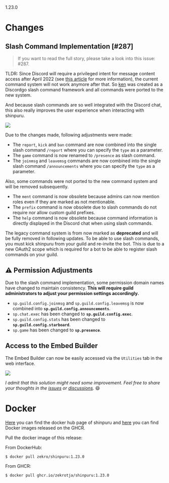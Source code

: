 1.23.0

# Changes

## Slash Command Implementation [#287]

> If you want to read the full story, please take a look into this issue: #287.

TLDR: Since Discord will require a privileged intent for message content access after April 2022 (see [this article](https://support-dev.discord.com/hc/en-us/articles/4404772028055-Message-Content-Access-Deprecation-for-Verified-Bots) for more information), the current command system will not work anymore after that. So [ken](https://github.com/zekrotja/ken) was created as a Discordgo slash command framework and all commands were ported to the new system.

And because slash commands are so well integrated with the Discord chat, this also really improves the user experience when interacting with shinpuru.

![](https://i.imgur.com/3fzORGL.gif)

Due to the changes made, following adjustments were made:

- The `report`, `kick` and `ban` command are now combined into the single slash command `/report` where you can specify the `type` as a parameter.
- The `game` command is now renamed to `/presence` as slash command.
- The `joinmsg` and `leavemsg` commands are now combined into the single slash command `/announcements` where you can specify the `type` as a parameter.

Also, some commands were not ported to the new command system and will be removed subsequently.
- The `ment` command is now obsolete because admins can now mention roles even if they are marked as not mentionable.
- The `prefix` command is now obsolete due to slash commands do not require nor allow custom guild prefixes.
- The `help` command is now obsolete because command information is directly displayed in the Discord chat when using slash commands.

The legacy command system is from now marked as **deprecated** and will be fully removed in following updates. To be able to use slash commands, you must kick shinpuru from your guild and re-invite the bot. This is due to a new OAuth2 scope which is required for a bot to be able to register slash commands on your guild.

## ⚠️ Permission Adjustments

Due to the slash command implementation, some permission domain names have changed to maintain consistency. **This will require guild administrators to adjust your permission settings accordingly.**

- `sp.guild.config.joinmsg` and `sp.guild.config.leavemsg` is now combined into **`sp.guild.config.announcements`**.
- `sp.chat.exec` has been changed to **`sp.guild.config.exec`**.
- `sp.guild.config.stats` has been changed to **`sp.guild.config.starboard`**.
- `sp.game` has been changed to **`sp.presence`**.

## Access to the Embed Builder

The Embed Builder can now be easily accessed via the `Utilities` tab in the web interface.

![](https://i.imgur.com/ahelE4v.png)

*I admit that this solution might need some improvement. Feel free to share your thoughts in the [issues](https://github.com/zekroTJA/shinpuru/issues) or [discussions](https://github.com/zekroTJA/shinpuru/discussions).* 😄

# Docker

[Here](https://hub.docker.com/r/zekro/shinpuru) you can find the docker hub page of shinpuru and [here](https://github.com/zekroTJA?tab=packages&repo_name=shinpuru) you can find Docker images released on the GHCR.

Pull the docker image of this release:

From DockerHub:

```
$ docker pull zekro/shinpuru:1.23.0
```

From GHCR:

```
$ docker pull ghcr.io/zekrotja/shinpuru:1.23.0
```
